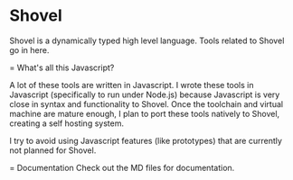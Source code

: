 Shovel
======

Shovel is a dynamically typed high level language. Tools related to Shovel go in here.

= What's all this Javascript?

A lot of these tools are written in Javascript. I wrote these tools in Javascript (specifically to run under Node.js) because Javascript is very close in syntax and functionality to Shovel. Once the toolchain and virtual machine are mature enough, I plan to port these tools natively to Shovel, creating a self hosting system.

I try to avoid using Javascript features (like prototypes) that are currently not planned for Shovel.

= Documentation
Check out the MD files for documentation.
